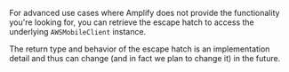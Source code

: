 For advanced use cases where Amplify does not provide the functionality you're looking for,
you can retrieve the escape hatch to access the underlying `AWSMobileClient` instance.

<amplify-callout>
The return type and behavior of the escape hatch is an implementation detail and thus can change (and in fact we plan to change it) in the future.
</amplify-callout>

<inline-fragment platform="ios" src="~/lib/auth/fragments/ios/escapehatch/10_awsmobileclient_escape.md"></inline-fragment>
<inline-fragment platform="android" src="~/lib/auth/fragments/android/escapehatch/10_awsmobileclient_escape.md"></inline-fragment>
